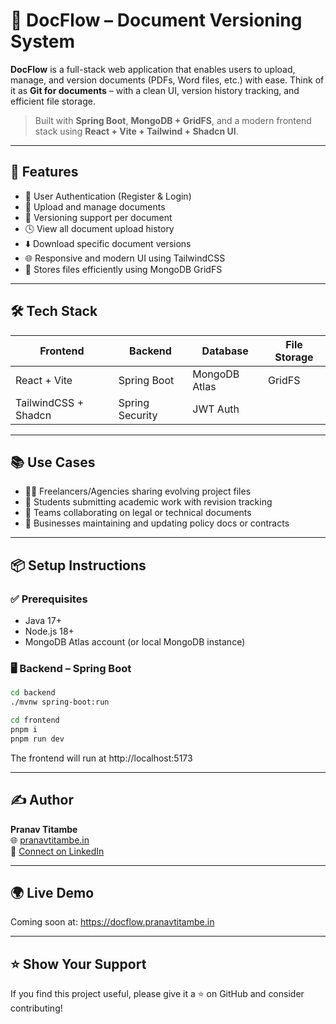 # 🧾 DocFlow – Document Versioning System

**DocFlow** is a full-stack web application that enables users to upload, manage, and version documents (PDFs, Word files, etc.) with ease. Think of it as **Git for documents** – with a clean UI, version history tracking, and efficient file storage.

> Built with **Spring Boot**, **MongoDB + GridFS**, and a modern frontend stack using **React + Vite + Tailwind + Shadcn UI**.

---

## 🚀 Features

- 🔐 User Authentication (Register & Login)
- 📄 Upload and manage documents
- 🧾 Versioning support per document
- 🕓 View all document upload history
- ⬇️ Download specific document versions
- 🌐 Responsive and modern UI using TailwindCSS
- 💾 Stores files efficiently using MongoDB GridFS

---

## 🛠️ Tech Stack

| Frontend              | Backend           | Database         | File Storage |
|-----------------------|-------------------|------------------|--------------|
| React + Vite          | Spring Boot       | MongoDB Atlas    | GridFS       |
| TailwindCSS + Shadcn  | Spring Security   | JWT Auth         |              |

---

## 📚 Use Cases

- 🧑‍💼 Freelancers/Agencies sharing evolving project files
- 🏫 Students submitting academic work with revision tracking
- 🏢 Teams collaborating on legal or technical documents
- 🧾 Businesses maintaining and updating policy docs or contracts

---

## 📦 Setup Instructions

### ✅ Prerequisites

- Java 17+
- Node.js 18+
- MongoDB Atlas account (or local MongoDB instance)

### 🖥️ Backend – Spring Boot

```bash
cd backend
./mvnw spring-boot:run
```

```bash
cd frontend
pnpm i
pnpm run dev
```

The frontend will run at http://localhost:5173

---

## ✍️ Author  
**Pranav Titambe**  
🌐 [pranavtitambe.in](https://pranavtitambe.in)  
📧 [Connect on LinkedIn](https://www.linkedin.com/in/pranav-titambe)

---


## 🌍 Live Demo
Coming soon at: https://docflow.pranavtitambe.in

---

## ⭐️ Show Your Support
If you find this project useful, please give it a ⭐️ on GitHub and consider contributing!